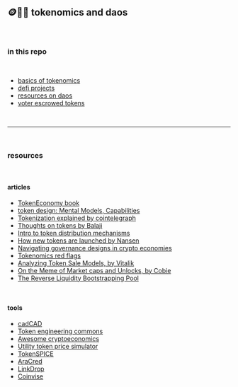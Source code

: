 ## 🪙🏴‍☠️ tokenomics and daos


<br>

### in this repo

<br>

* [basics of tokenomics](basics.md)
* [defi projects](defi_projects.md)
* [resources on daos](daos.md)
* [voter escrowed tokens](voter_escrowed_tokens.md)

<br>

----

<br>

### resources

<br>

#### articles 


* [TokenEconomy book](https://github.com/sherminvo/TokenEconomyBook/wiki)
* [token design: Mental Models, Capabilities](https://www.youtube.com/watch?v=GOkxDvq_8zQ)
* [Tokenization explained by cointelegraph](https://cointelegraph.com/explained/tokenization-explained)
* [Thoughts on tokens by Balaji](https://news.earn.com/thoughts-on-tokens-436109aabcbe)
* [Intro to token distribution mechanisms](https://smithandcrown.com/research/introduction-to-token-distribution-mechanisms/)
* [How new tokens are launched by Nansen](https://www.nansen.ai/research/how-new-tokens-are-launched)
* [Navigating governance designs in crypto economies](https://medium.com/@karansirdesai28/navigating-governance-designs-in-crypto-economies-24170e04e391)
* [Tokenomics red flags](https://medium.com/coinmonks/tokenomics-red-flags-you-cant-afford-to-ignore-part-i-1874f251c4db)
* [Analyzing Token Sale Models, by Vitalik](https://www.vitalik.ca/general/2017/06/09/sales.html)
* [On the Meme of Market caps and Unlocks, by Cobie](https://cobie.substack.com/p/on-the-meme-of-market-caps-and-unlocks)
* [The Reverse Liquidity Bootstrapping Pool](https://tokenomicsdao.substack.com/p/the-reverse-liquidity-bootstrapping)


<br>



#### tools

* [cadCAD](http://cadcad.org/)
* [Token engineering commons](https://tecommons.org/)
* [Awesome cryptoeconomics](https://github.com/jpantunes/awesome-cryptoeconomics)
* [Utility token price simulator](https://github.com/melonattacker/utility-token-price-simulator) 
* [TokenSPICE](https://github.com/tokenspice/tokenspice)
* [AraCred](github.com/aracred/)
* [LinkDrop](https://linkdrop.io/)
* [Coinvise](https://www.coinvise.co/)

